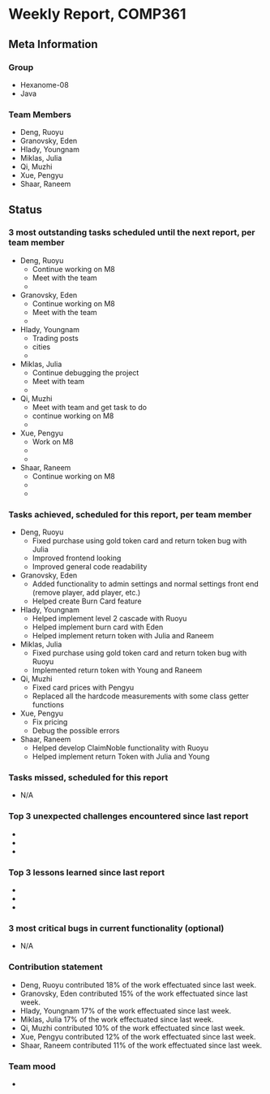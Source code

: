 # Weekly Report, COMP361

## Meta Information

### Group

 * Hexanome-08
 * Java

### Team Members

 * Deng, Ruoyu
 * Granovsky, Eden
 * Hlady, Youngnam
 * Miklas, Julia
 * Qi, Muzhi
 * Xue, Pengyu
 * Shaar, Raneem

## Status

### 3 most outstanding tasks scheduled until the next report, per team member

 * Deng, Ruoyu
    * Continue working on M8
    * Meet with the team
    * 
 * Granovsky, Eden
    * Continue working on M8
    * Meet with the team
    * 
 * Hlady, Youngnam
    * Trading posts
    * cities
    * 
 * Miklas, Julia
    * Continue debugging the project
    * Meet with team
    * 
 * Qi, Muzhi
    * Meet with team and get task to do
    * continue working on M8
    * 
 * Xue, Pengyu
    * Work on M8
    * 
    * 
 * Shaar, Raneem
    * Continue working on M8
    * 
    *  

### Tasks achieved, scheduled for this report, per team member

 * Deng, Ruoyu
    * Fixed purchase using gold token card and return token bug with Julia
    * Improved frontend looking
    * Improved general code readability
 * Granovsky, Eden
    * Added functionality to admin settings and normal settings front end (remove player, add player, etc.)
    * Helped create Burn Card feature
 * Hlady, Youngnam
    * Helped implement level 2 cascade with Ruoyu
    * Helped implement burn card with Eden
    * Helped implement return token with Julia and Raneem
 * Miklas, Julia
    * Fixed purchase using gold token card and return token bug with Ruoyu
    * Implemented return token with Young and Raneem
 * Qi, Muzhi
    * Fixed card prices with Pengyu
    * Replaced all the hardcode measurements with some class getter functions 
 * Xue, Pengyu
    * Fix pricing
    * Debug the possible errors
 * Shaar, Raneem
    * Helped develop ClaimNoble functionality with Ruoyu
    * Helped implement return Token with Julia and Young

### Tasks missed, scheduled for this report

 * N/A

### Top 3 unexpected challenges encountered since last report

  * 
  * 
  * 

### Top 3 lessons learned since last report

  * 
  * 
  * 

### 3 most critical bugs in current functionality (optional)

  * N/A

### Contribution statement

 * Deng, Ruoyu contributed 18% of the work effectuated since last week.
 * Granovsky, Eden contributed 15% of the work effectuated since last week.
 * Hlady, Youngnam 17% of the work effectuated since last week.
 * Miklas, Julia 17% of the work effectuated since last week.
 * Qi, Muzhi contributed 10% of the work effectuated since last week.
 * Xue, Pengyu contributed 12% of the work effectuated since last week.
 * Shaar, Raneem contributed 11% of the work effectuated since last week.

### Team mood

 *
